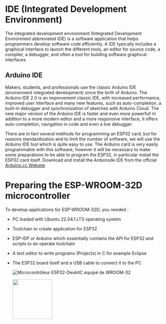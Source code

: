 
# IDE (Integrated Development Environment)

The integrated development environment (Integrated Development Environment abbreviated IDE) is
a software application that helps programmers develop software code efficiently. A
IDE typically includes a graphical interface to launch the different tools, an editor for
source code, a compiler, a debugger, and often a tool for building
software graphical interfaces

## Arduino IDE

Makers, students, and professionals use the classic Arduino IDE (environment
integrated development) since the birth of Arduino. The Arduino IDE 2.0 is an improvement
classic IDE, with increased performance, improved user interface and
many new features, such as auto-completion, a built-in debugger and
synchronization of sketches with Arduino Cloud.
The new major version of the Arduino IDE is faster and even more powerful! In addition to a
more modern editor and a more responsive interface, it offers auto-completion, navigation
in code and even a live debugger.

There are in fact several methods for programming an ESP32 card, 
but for reasons standardization and to limit the number of software, 
we will use the Arduino IDE tool which is quite easy to use. 
The Arduino card is very easily programmable with this software,
however it will be necessary to make some preparations to be able to program the ESP32,
in particular install the ESP32 card itself.
Download and install the Arduinode IDE from the official [Arduino.cc Website](https://www.arduino.cc/en/software)

# Preparing the ESP-WROOM-32D microcontroller 

To develop applications for ESP-WROOM-32D, you needed :

- PC loaded with Ubuntu 22.04.1  LTS operating system
- Toolchain to create application for ESP32
- ESP-IDF or Arduino which essentially contains the API for ESP32 and scripts to do
operate toolchain
- A text editor to write programs (Projects) in C for example Eclipse
- The ESP32 board itself and a USB cable to connect it to the PC

  ![Microcontrôleur ESP32-DevkitC équipé de WROOM-32](images/path/carte-esp32-wroom-32d.png)

  <img src="OnlineML_ESP32/ARDUINO/images/path/carte-esp32-wroom-32d.png" width="128"/>
